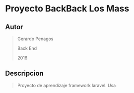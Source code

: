 Proyecto BackBack Los Mass
==========================

Autor
-----
>Gerardo Penagos
>
>Back End
>
>2016

Descripcion
-----------

> Proyecto de aprendizaje framework laravel. Usa